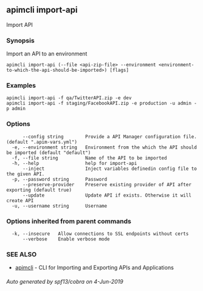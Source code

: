 ## apimcli import-api

Import API

### Synopsis


Import an API to an environment

```
apimcli import-api (--file <api-zip-file> --environment <environment-to-which-the-api-should-be-imported>) [flags]
```

### Examples

```
apimcli import-api -f qa/TwitterAPI.zip -e dev
apimcli import-api -f staging/FacebookAPI.zip -e production -u admin -p admin
```

### Options

```
      --config string        Provide a API Manager configuration file. (default ".apim-vars.yml")
  -e, --environment string   Environment from the which the API should be imported (default "default")
  -f, --file string          Name of the API to be imported
  -h, --help                 help for import-api
      --inject               Inject variables definedin config file to the given API.
  -p, --password string      Password
      --preserve-provider    Preserve existing provider of API after exporting (default true)
      --update               Update API if exists. Otherwise it will create API
  -u, --username string      Username
```

### Options inherited from parent commands

```
  -k, --insecure   Allow connections to SSL endpoints without certs
      --verbose    Enable verbose mode
```

### SEE ALSO
* [apimcli](apimcli.md)	 - CLI for Importing and Exporting APIs and Applications

###### Auto generated by spf13/cobra on 4-Jun-2019
